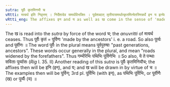 ```yaml
---
sutra: पूर्वैः कृतमिनयौ च
vRtti: मत्वर्थ इति निवृत्तम् । निर्देशादेव समर्थविभक्तिः । पूर्वशब्दात् तृतीयासमर्थात्कृतमित्येतस्मिन्नर्थे इन य इत्येतौ प्रत्ययौ भवतः । चकारात्ख च ॥
vRtti_eng: The affixes इन and य as well as ख come in the sense of 'made by them', after the word '_purva_' (forefathers) in the Instrumental case in construction.
---
```

The ख is read into the _sutra_ by force of the word च; the _anuvritti_ of मत्वर्थ ceases. Thus पूर्वैः कृतं = पूर्विणः 'made by the ancestors' i. e. a road. So also पूर्व्यः and पूर्वीणः ॥ The word पूर्वैः in the plural means पूर्वपुरुषाः "past generations, ancestors". These words occur generally in the plural, and mean "roads widened by the forefathers". Thus गम्भीरेभिः पथिभिः पूर्विणेभिः ॥ So also, ये ते पन्थाः सविताः पूर्व्यासः (_Rig_ I. 35. II) Another reading of this _sutra_ is पूर्वैः कृतमिनियौच; the affixes then will be इनि (इन्), and य; and ख will be drawn in by virtue of च ॥ The examples then will be पूर्विन्; 3rd pl. पूर्विभिः (with इन्), as पथिभिः पूर्विभिः, or पूर्वीणैः (ख) or पूर्व्यैः (य) ॥
